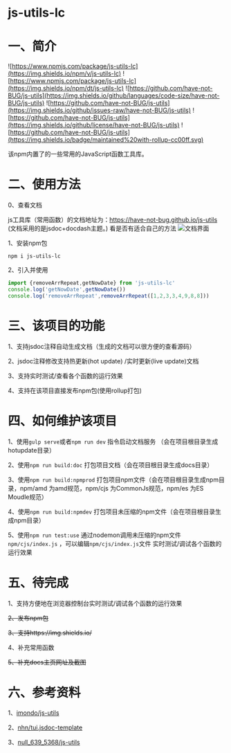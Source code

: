 # js-utils-lc

# 一、简介
![https://www.npmjs.com/package/js-utils-lc](https://img.shields.io/npm/v/js-utils-lc)
![https://www.npmjs.com/package/js-utils-lc](https://img.shields.io/npm/dt/js-utils-lc)
![https://github.com/have-not-BUG/js-utils](https://img.shields.io/github/languages/code-size/have-not-BUG/js-utils)
![https://github.com/have-not-BUG/js-utils](https://img.shields.io/github/issues-raw/have-not-BUG/js-utils)
![https://github.com/have-not-BUG/js-utils](https://img.shields.io/github/license/have-not-BUG/js-utils)
![https://github.com/have-not-BUG/js-utils](https://img.shields.io/badge/maintained%20with-rollup-cc00ff.svg)





该npm内置了的一些常用的JavaScript函数工具库。




# 二、使用方法

0、查看文档

js工具库（常用函数）的文档地址为：https://have-not-bug.github.io/js-utils
(文档采用的是jsdoc+docdash主题。)
看是否有适合自己的方法
![文档界面](https://publicimage-1251317493.file.myqcloud.com/reportBug/202107191818355815.png)

1、安装npm包

`npm i js-utils-lc`

2、引入并使用

```javascript
import {removeArrRepeat,getNowDate} from 'js-utils-lc'
console.log('getNowDate',getNowDate())
console.log('removeArrRepeat',removeArrRepeat([1,2,3,3,4,9,8,8]))
```

# 三、该项目的功能
1、支持jsdoc注释自动生成文档（生成的文档可以很方便的查看源码）

2、jsdoc注释修改支持热更新(hot update) /实时更新(live update)文档

3、支持实时测试/查看各个函数的运行效果

4、支持在该项目直接发布npm包(使用rollup打包)


# 四、如何维护该项目
1、使用`gulp serve`或者`npm run dev` 指令启动文档服务 （会在项目根目录生成hotupdate目录）

2、使用`npm run build:doc` 打包项目文档（会在项目根目录生成docs目录）

3、使用`npm run build:npmprod` 打包项目npm文件（会在项目根目录生成npm目录，npm/amd 为amd规范，npm/cjs 为CommonJs规范，npm/es 为ES Moudle规范）

4、使用`npm run build:npmdev` 打包项目未压缩的npm文件（会在项目根目录生成npm目录）

5、使用`npm run test:use` 通过nodemon调用未压缩的npm文件 `npm/cjs/index.js` ，可以编辑`npm/cjs/index.js`文件 实时测试/调试各个函数的运行效果








# 五、待完成
1、支持方便地在浏览器控制台实时测试/调试各个函数的运行效果

~~2、发布npm包~~

~~3、支持https://img.shields.io/~~

4、补充常用函数

~~5、补充docs主页网址及截图~~

# 六、参考资料
1、[imondo/js-utils](https://github.com/imondo/js-utils) 
 
2、[nhn/tui.jsdoc-template](https://github.com/nhn/tui.jsdoc-template) 
 
3、[null_639_5368/js-utils](https://gitee.com/null_639_5368/js-utils)




